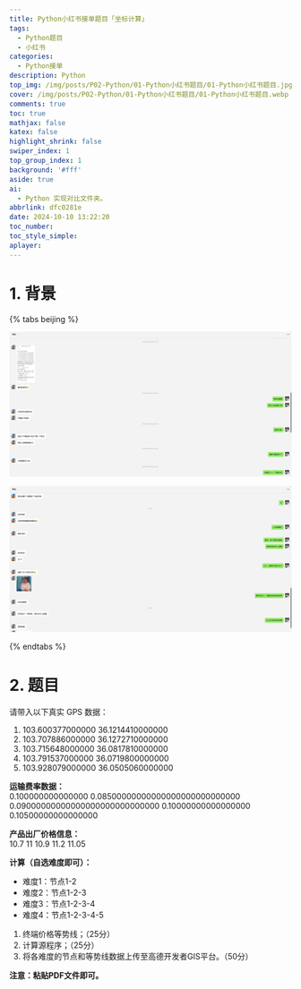 ```yaml
---
title: Python小红书接单题目「坐标计算」
tags:
  - Python题目
  - 小红书
categories:
  - Python接单
description: Python
top_img: /img/posts/P02-Python/01-Python小红书题目/01-Python小红书题目.jpg
cover: /img/posts/P02-Python/01-Python小红书题目/01-Python小红书题目.webp
comments: true
toc: true
mathjax: false
katex: false
highlight_shrink: false
swiper_index: 1
top_group_index: 1
background: '#fff'
aside: true
ai:
  - Python 实现对比文件夹。
abbrlink: dfc0281e
date: 2024-10-10 13:22:20
toc_number:
toc_style_simple:
aplayer:
---
```


# 1. 背景

{% tabs beijing %}

<!-- tab 图1 -->
![](01-Python小红书题目/image.png)
<!-- endtab -->

<!-- tab 图2 -->
![](01-Python小红书题目/image-1.png)
<!-- endtab -->
{% endtabs %}

# 2. 题目

请带入以下真实 GPS 数据：

1. 103.600377000000 36.1214410000000 
2. 103.707886000000 36.1272710000000  
3. 103.715648000000 36.0817810000000 
4. 103.791537000000 36.0719800000000  
5. 103.928079000000 36.0505060000000

**运输费率数据：**  
0.100000000000000 0.08500000000000000000000000000  
0.09000000000000000000000000000 0.10000000000000000  
0.10500000000000000

**产品出厂价格信息：**  
10.7  11  10.9  11.2  11.05

**计算（自选难度即可）：**

- 难度1：节点1-2  
- 难度2：节点1-2-3  
- 难度3：节点1-2-3-4  
- 难度4：节点1-2-3-4-5

1. 终端价格等势线；（25分）  
2. 计算源程序；（25分）  
3. 将各难度的节点和等势线数据上传至高德开发者GIS平台。（50分）

**注意：粘贴PDF文件即可。**





